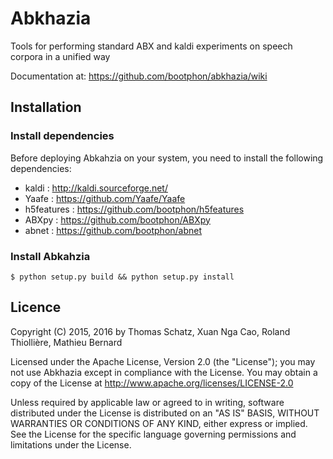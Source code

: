 # Abkhazia

Tools for performing standard ABX and kaldi experiments on speech corpora in a unified way

Documentation at: https://github.com/bootphon/abkhazia/wiki

## Installation

### Install dependencies

Before deploying Abkahzia on your system, you need to install the
following dependencies:

* kaldi : http://kaldi.sourceforge.net/
* Yaafe : https://github.com/Yaafe/Yaafe
* h5features : https://github.com/bootphon/h5features
* ABXpy : https://github.com/bootphon/ABXpy
* abnet : https://github.com/bootphon/abnet

### Install Abkahzia

    $ python setup.py build && python setup.py install


## Licence

Copyright (C) 2015, 2016 by Thomas Schatz, Xuan Nga Cao, Roland Thiollière, Mathieu Bernard

Licensed under the Apache License, Version 2.0 (the "License"); you
may not use Abkhazia except in compliance with the License.  You may
obtain a copy of the License at
http://www.apache.org/licenses/LICENSE-2.0

Unless required by applicable law or agreed to in writing, software
distributed under the License is distributed on an "AS IS" BASIS,
WITHOUT WARRANTIES OR CONDITIONS OF ANY KIND, either express or
implied.  See the License for the specific language governing
permissions and limitations under the License.
